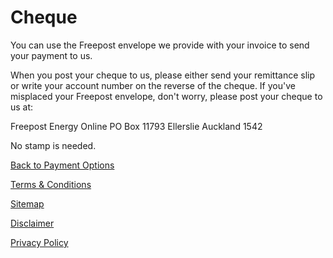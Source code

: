 # Cheque
You can use the Freepost envelope we provide with your invoice to send your payment to us.

When you post your cheque to us, please either send your remittance slip or write your account number on the reverse of the cheque. If you've misplaced your Freepost envelope, don't worry, please post your cheque to us at:

Freepost 
Energy Online
PO Box 11793
Ellerslie
Auckland 1542

No stamp is needed.


[Back to Payment Options](http://www.energyonline.co.nz/residential/residential_faqs/residential_faqs_-_payment_options)

[Terms & Conditions](http://www.energyonline.co.nz/terms)

[Sitemap](http://www.energyonline.co.nz/home/site_map)

[Disclaimer](http://www.energyonline.co.nz/home/site_map/disclaimer)

[Privacy Policy](http://www.energyonline.co.nz/home/site_map/privacy_policy)